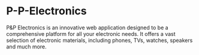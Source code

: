# P-P-Electronics
P&amp;P Electronics is an innovative web application designed to be a comprehensive platform for all your electronic needs. It offers a vast selection of electronic materials, including phones, TVs, watches, speakers and much more. 
